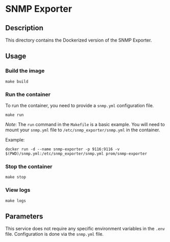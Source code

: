 # SNMP Exporter

## Description

This directory contains the Dockerized version of the SNMP Exporter.

## Usage

### Build the image

```
make build
```

### Run the container

To run the container, you need to provide a `snmp.yml` configuration file.

```
make run
```

*Note*: The `run` command in the `Makefile` is a basic example. You will need to mount your `snmp.yml` file to `/etc/snmp_exporter/snmp.yml` in the container.

Example:
```
docker run -d --name snmp-exporter -p 9116:9116 -v $(PWD)/snmp.yml:/etc/snmp_exporter/snmp.yml prom/snmp-exporter
```

### Stop the container

```
make stop
```

### View logs

```
make logs
```

## Parameters

This service does not require any specific environment variables in the `.env` file. Configuration is done via the `snmp.yml` file.
